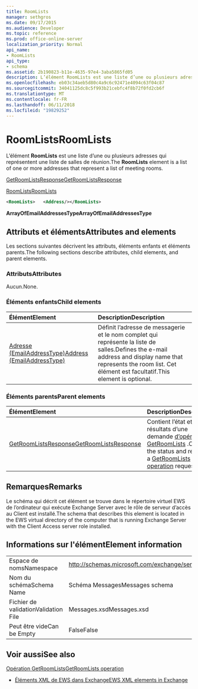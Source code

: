 ```yaml
---
title: RoomLists
manager: sethgros
ms.date: 09/17/2015
ms.audience: Developer
ms.topic: reference
ms.prod: office-online-server
localization_priority: Normal
api_name:
- RoomLists
api_type:
- schema
ms.assetid: 2b190823-b11e-4635-97e4-3aba5865fd05
description: L’élément RoomLists est une liste d’une ou plusieurs adresses qui représentent une liste de salles de réunion.
ms.openlocfilehash: eb03c34aeb5d80c4a9c6c92471e4094c63f04c87
ms.sourcegitcommit: 34041125dc8c5f993b21cebfc4f8b72f0fd2cb6f
ms.translationtype: MT
ms.contentlocale: fr-FR
ms.lasthandoff: 06/11/2018
ms.locfileid: "19829252"
---
```

# <a name="roomlists"></a><span data-ttu-id="86447-103">RoomLists</span><span class="sxs-lookup"><span data-stu-id="86447-103">RoomLists</span></span>

<span data-ttu-id="86447-104">L’élément **RoomLists** est une liste d’une ou plusieurs adresses qui représentent une liste de salles de réunion.</span><span class="sxs-lookup"><span data-stu-id="86447-104">The **RoomLists** element is a list of one or more addresses that represent a list of meeting rooms.</span></span> 
  
[<span data-ttu-id="86447-105">GetRoomListsResponse</span><span class="sxs-lookup"><span data-stu-id="86447-105">GetRoomListsResponse</span></span>](getroomlistsresponse.md)
  
[<span data-ttu-id="86447-106">RoomLists</span><span class="sxs-lookup"><span data-stu-id="86447-106">RoomLists</span></span>](roomlists.md)
  
```xml
<RoomLists>   <Address/></RoomLists>
```

 <span data-ttu-id="86447-107">**ArrayOfEmailAddressesType**</span><span class="sxs-lookup"><span data-stu-id="86447-107">**ArrayOfEmailAddressesType**</span></span>
## <a name="attributes-and-elements"></a><span data-ttu-id="86447-108">Attributs et éléments</span><span class="sxs-lookup"><span data-stu-id="86447-108">Attributes and elements</span></span>

<span data-ttu-id="86447-109">Les sections suivantes décrivent les attributs, éléments enfants et éléments parents.</span><span class="sxs-lookup"><span data-stu-id="86447-109">The following sections describe attributes, child elements, and parent elements.</span></span>
  
### <a name="attributes"></a><span data-ttu-id="86447-110">Attributs</span><span class="sxs-lookup"><span data-stu-id="86447-110">Attributes</span></span>

<span data-ttu-id="86447-111">Aucun.</span><span class="sxs-lookup"><span data-stu-id="86447-111">None.</span></span>
  
### <a name="child-elements"></a><span data-ttu-id="86447-112">Éléments enfants</span><span class="sxs-lookup"><span data-stu-id="86447-112">Child elements</span></span>

|<span data-ttu-id="86447-113">**Élément**</span><span class="sxs-lookup"><span data-stu-id="86447-113">**Element**</span></span>|<span data-ttu-id="86447-114">**Description**</span><span class="sxs-lookup"><span data-stu-id="86447-114">**Description**</span></span>|
|:-----|:-----|
|[<span data-ttu-id="86447-115">Adresse (EmailAddressType)</span><span class="sxs-lookup"><span data-stu-id="86447-115">Address (EmailAddressType)</span></span>](address-emailaddresstype.md) <br/> |<span data-ttu-id="86447-116">Définit l’adresse de messagerie et le nom complet qui représente la liste de salles.</span><span class="sxs-lookup"><span data-stu-id="86447-116">Defines the e-mail address and display name that represents the room list.</span></span> <span data-ttu-id="86447-117">Cet élément est facultatif.</span><span class="sxs-lookup"><span data-stu-id="86447-117">This element is optional.</span></span>  <br/> |
   
### <a name="parent-elements"></a><span data-ttu-id="86447-118">Éléments parents</span><span class="sxs-lookup"><span data-stu-id="86447-118">Parent elements</span></span>

|<span data-ttu-id="86447-119">**Élément**</span><span class="sxs-lookup"><span data-stu-id="86447-119">**Element**</span></span>|<span data-ttu-id="86447-120">**Description**</span><span class="sxs-lookup"><span data-stu-id="86447-120">**Description**</span></span>|
|:-----|:-----|
|[<span data-ttu-id="86447-121">GetRoomListsResponse</span><span class="sxs-lookup"><span data-stu-id="86447-121">GetRoomListsResponse</span></span>](getroomlistsresponse.md) <br/> |<span data-ttu-id="86447-122">Contient l’état et les résultats d’une demande [d’opération GetRoomLists](getroomlists-operation.md) .</span><span class="sxs-lookup"><span data-stu-id="86447-122">Contains the status and result of a [GetRoomLists operation](getroomlists-operation.md) request.</span></span>  <br/> |
   
## <a name="remarks"></a><span data-ttu-id="86447-123">Remarques</span><span class="sxs-lookup"><span data-stu-id="86447-123">Remarks</span></span>

<span data-ttu-id="86447-124">Le schéma qui décrit cet élément se trouve dans le répertoire virtuel EWS de l’ordinateur qui exécute Exchange Server avec le rôle de serveur d’accès au Client est installé.</span><span class="sxs-lookup"><span data-stu-id="86447-124">The schema that describes this element is located in the EWS virtual directory of the computer that is running Exchange Server with the Client Access server role installed.</span></span>
  
## <a name="element-information"></a><span data-ttu-id="86447-125">Informations sur l'élément</span><span class="sxs-lookup"><span data-stu-id="86447-125">Element information</span></span>

|||
|:-----|:-----|
|<span data-ttu-id="86447-126">Espace de noms</span><span class="sxs-lookup"><span data-stu-id="86447-126">Namespace</span></span>  <br/> |http://schemas.microsoft.com/exchange/services/2006/messages  <br/> |
|<span data-ttu-id="86447-127">Nom du schéma</span><span class="sxs-lookup"><span data-stu-id="86447-127">Schema Name</span></span>  <br/> |<span data-ttu-id="86447-128">Schéma Messages</span><span class="sxs-lookup"><span data-stu-id="86447-128">Messages schema</span></span>  <br/> |
|<span data-ttu-id="86447-129">Fichier de validation</span><span class="sxs-lookup"><span data-stu-id="86447-129">Validation File</span></span>  <br/> |<span data-ttu-id="86447-130">Messages.xsd</span><span class="sxs-lookup"><span data-stu-id="86447-130">Messages.xsd</span></span>  <br/> |
|<span data-ttu-id="86447-131">Peut être vide</span><span class="sxs-lookup"><span data-stu-id="86447-131">Can be Empty</span></span>  <br/> |<span data-ttu-id="86447-132">False</span><span class="sxs-lookup"><span data-stu-id="86447-132">False</span></span>  <br/> |
   
## <a name="see-also"></a><span data-ttu-id="86447-133">Voir aussi</span><span class="sxs-lookup"><span data-stu-id="86447-133">See also</span></span>



[<span data-ttu-id="86447-134">Opération GetRoomLists</span><span class="sxs-lookup"><span data-stu-id="86447-134">GetRoomLists operation</span></span>](getroomlists-operation.md)


- [<span data-ttu-id="86447-135">Éléments XML de EWS dans Exchange</span><span class="sxs-lookup"><span data-stu-id="86447-135">EWS XML elements in Exchange</span></span>](ews-xml-elements-in-exchange.md)


